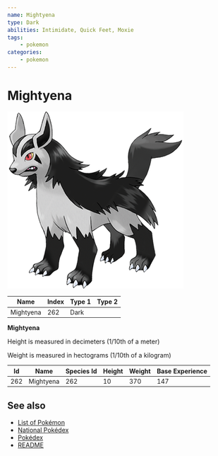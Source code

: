 ```yaml
---
name: Mightyena
type: Dark
abilities: Intimidate, Quick Feet, Moxie
tags:
    - pokemon
categories:
    - pokemon
---
```


# Mightyena


![Mightyena](images/262.png)

| **Name** | **Index** | **Type 1** | **Type 2** |
|----|----|----|----|
| Mightyena | 262 | Dark  |  |

**Mightyena** 


Height is measured in decimeters (1/10th of a meter)

Weight is measured in hectograms (1/10th of a kilogram)

| **Id** | **Name** | **Species Id** | **Height** | **Weight** | **Base Experience** |
|--------|----------|----------------|------------|------------|---------------------|
| 262 | Mightyena | 262 | 10 | 370 | 147 |


## See also

- [List of Pokémon](../pokemon.md)
- [National Pokédex](../national_pokedex.md)
- [Pokédex](../pokedex.md)
- [README](../README.md)
